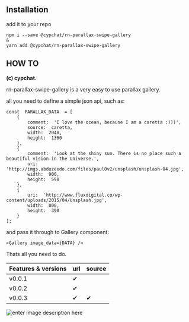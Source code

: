﻿## Installation

add it to your repo
 

    npm i --save @cypchat/rn-parallax-swipe-gallery
    &
    yarn add @cypchat/rn-parallax-swipe-gallery

## HOW TO

**(c) cypchat.**

rn-parallax-swipe-gallery is a very easy to use parallax gallery.

all you need to define a simple json api, such as:

    const  PARALLAX_DATA  = [
	    {
		    comment:  'I love the ocean, because I am a caretta :)))',
		    source:  caretta,
		    width:  2048,
		    height:  1360
	    },
	    {
		    comment:  'Look at the shiny sun. There is no place such a beautiful vision in the Universe.',
		    uri:  'http://imgs.abduzeedo.com/files/paul0v2/unsplash/unsplash-04.jpg',
		    width:  900,
		    height:  598
	    },
	    {
		    uri:  'http://www.fluxdigital.co/wp-content/uploads/2015/04/Unsplash.jpg',
		    width:  800,
		    height:  390
	    }
    ];

and pass it through to Gallery component:

    <Gallery image_data={DATA} />

Thats all you need to do.

|Features & versions | url | source |
|--|--|--|
| v0.0.1  | ✔ |	|
| v0.0.2  | ✔ |	|
| v0.0.3  | ✔ | ✔ |


![enter image description here](https://lh3.googleusercontent.com/ZkMy4V2BrtiKCXDNOzw6v--XHdLUlaVYy6zdwRqjA93hWwvbPkwsLyH3D5WpcPT1GrTGvsrmeGNH)


